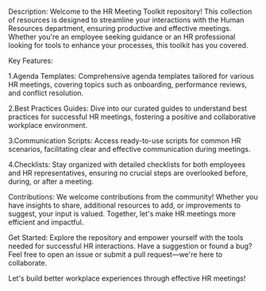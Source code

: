 Description:
Welcome to the HR Meeting Toolkit repository! This collection of resources is designed to streamline your interactions with the Human Resources department, ensuring productive and effective meetings. Whether you're an employee seeking guidance or an HR professional looking for tools to enhance your processes, this toolkit has you covered.

Key Features:

1.Agenda Templates: Comprehensive agenda templates tailored for various HR meetings, covering topics such as onboarding, performance reviews, and conflict resolution.

2.Best Practices Guides: Dive into our curated guides to understand best practices for successful HR meetings, fostering a positive and collaborative workplace environment.

3.Communication Scripts: Access ready-to-use scripts for common HR scenarios, facilitating clear and effective communication during meetings.

4.Checklists: Stay organized with detailed checklists for both employees and HR representatives, ensuring no crucial steps are overlooked before, during, or after a meeting.

Contributions:
We welcome contributions from the community! Whether you have insights to share, additional resources to add, or improvements to suggest, your input is valued. Together, let's make HR meetings more efficient and impactful.

Get Started:
Explore the repository and empower yourself with the tools needed for successful HR interactions. Have a suggestion or found a bug? Feel free to open an issue or submit a pull request—we're here to collaborate.

Let's build better workplace experiences through effective HR meetings!
